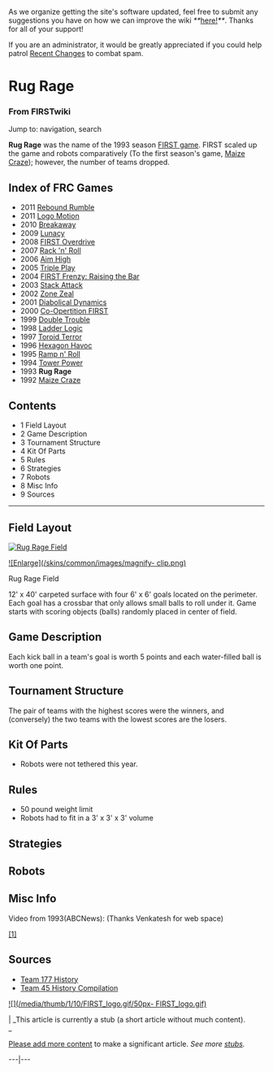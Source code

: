 As we organize getting the site's software updated, feel free to submit any
suggestions you have on how we can improve the wiki
_**_[here!](/index.php/User:Hallry/Suggestions "User:Hallry/Suggestions"
)_**_. Thanks for all of your support!

If you are an administrator, it would be greatly appreciated if you could help
patrol [Recent Changes](/index.php/Special:Recentchanges
"Special:Recentchanges" ) to combat spam.

# Rug Rage

### From FIRSTwiki

Jump to: navigation, search

  

**Rug Rage** was the name of the 1993 season [FIRST game](/index.php/FRC_Games "FRC Games" ). FIRST scaled up the game and robots comparatively (To the first season's game, [Maize Craze](/index.php/Maize_Craze "Maize Craze" )); however, the number of teams dropped. 

Index of FRC Games  
---  
  
  * 2011 [Rebound Rumble](/index.php/Rebound_Rumble "Rebound Rumble" )
  * 2011 [Logo Motion](/index.php/Logo_Motion "Logo Motion" )
  * 2010 [Breakaway](/index.php/Breakaway "Breakaway" )
  * 2009 [Lunacy](/index.php/Lunacy "Lunacy" )
  * 2008 [FIRST Overdrive](/index.php/FIRST_Overdrive "FIRST Overdrive" )
  * 2007 [Rack 'n' Roll](/index.php/Rack_%27n%27_Roll "Rack 'n' Roll" )
  * 2006 [Aim High](/index.php/Aim_High "Aim High" )
  * 2005 [Triple Play](/index.php/Triple_Play "Triple Play" )
  * 2004 [FIRST Frenzy: Raising the Bar](/index.php/FIRST_Frenzy:_Raising_the_Bar "FIRST Frenzy: Raising the Bar" )
  * 2003 [Stack Attack](/index.php/Stack_Attack "Stack Attack" )
  * 2002 [Zone Zeal](/index.php/Zone_Zeal "Zone Zeal" )
  * 2001 [Diabolical Dynamics](/index.php/Diabolical_Dynamics "Diabolical Dynamics" )
  * 2000 [Co-Opertition FIRST](/index.php/Co-Opertition_FIRST "Co-Opertition FIRST" )
  * 1999 [Double Trouble](/index.php/Double_Trouble "Double Trouble" )
  * 1998 [Ladder Logic](/index.php/Ladder_Logic "Ladder Logic" )
  * 1997 [Toroid Terror](/index.php/Toroid_Terror "Toroid Terror" )
  * 1996 [Hexagon Havoc](/index.php/Hexagon_Havoc "Hexagon Havoc" )
  * 1995 [Ramp n' Roll](/index.php/Ramp_n%27_Roll "Ramp n' Roll" )
  * 1994 [Tower Power](/index.php/Tower_Power "Tower Power" )
  * 1993 **Rug Rage**
  * 1992 [Maize Craze](/index.php/Maize_Craze "Maize Craze" )  
  
  

## Contents

  * 1 Field Layout
  * 2 Game Description
  * 3 Tournament Structure
  * 4 Kit Of Parts
  * 5 Rules
  * 6 Strategies
  * 7 Robots
  * 8 Misc Info
  * 9 Sources  
---  
  

## Field Layout

[![Rug Rage
Field](/media/e/eb/Rug_rage_field.jpg)](/index.php/Image:Rug_rage_field.jpg
"Rug Rage Field" )

[![Enlarge](/skins/common/images/magnify-
clip.png)](/index.php/Image:Rug_rage_field.jpg "Enlarge" )

Rug Rage Field

12' x 40' carpeted surface with four 6' x 6' goals located on the perimeter.
Each goal has a crossbar that only allows small balls to roll under it. Game
starts with scoring objects (balls) randomly placed in center of field.


## Game Description

Each kick ball in a team's goal is worth 5 points and each water-filled ball
is worth one point.


## Tournament Structure

The pair of teams with the highest scores were the winners, and (conversely)
the two teams with the lowest scores are the losers.


## Kit Of Parts

  * Robots were not tethered this year. 


## Rules

  * 50 pound weight limit 
  * Robots had to fit in a 3' x 3' x 3' volume 


## Strategies


## Robots


## Misc Info

Video from 1993(ABCNews): (Thanks Venkatesh for web space)

[[1]](http://prometheus.acm.jhu.edu/usfirst/1993vids/
"http://prometheus.acm.jhu.edu/usfirst/1993vids/" )


## Sources

  * [Team 177 History](http://www.swindsor.k12.ct.us/Highschool/activities/clubs/first/1993.html "http://www.swindsor.k12.ct.us/Highschool/activities/clubs/first/1993.html" )
  * [Team 45 History Compilation](http://www.technokats.org/historyproject.php "http://www.technokats.org/historyproject.php" )

[![](/media/thumb/1/10/FIRST_logo.gif/50px-
FIRST_logo.gif)](/index.php/Image:FIRST_logo.gif "" )

|  _This article is currently a stub (a short article without much content).  
_

[Please add more
content](http://www.firstwiki.net/index.php?title=Rug_Rage&action=edit
"http://www.firstwiki.net/index.php?title=Rug_Rage&action=edit" ) to make a
significant article. _See more [stubs](/index.php/Special:Shortpages
"Special:Shortpages" )._  
  
---|---  
  
